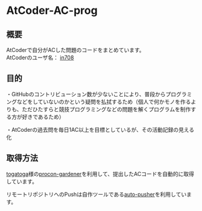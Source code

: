 # AtCoder-AC-prog
## 概要
AtCoderで自分がACした問題のコードをまとめています。  
AtCoderのユーザ名： [in708](https://atcoder.jp/users/in708)

## 目的
・GitHubのコントリビューション数が少ないことにより、普段からプログラミングなどをしていないのかという疑問を払拭するため（個人で何かモノを作るよりも、ただひたすらと競技プログラミングなどの問題を解くプログラムを制作する方が好きであるため）

・AtCoderの過去問を毎日1AC以上を目標としているが、その活動記録の見える化

## 取得方法
[togatoga](https://github.com/togatoga)様の[procon-gardener](https://github.com/togatoga/procon-gardener)を利用して、提出したACコードを自動的に取得しています。

リモートリポジトリへのPushは自作ツールである[auto-pusher](https://github.com/i-708/auto-pusher)を利用しています。
